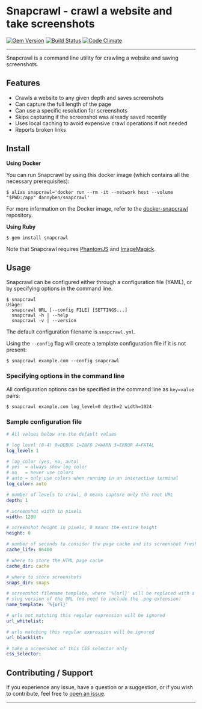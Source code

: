 # Snapcrawl - crawl a website and take screenshots

[![Gem Version](https://badge.fury.io/rb/snapcrawl.svg)](http://badge.fury.io/rb/snapcrawl)
[![Build Status](https://github.com/DannyBen/snapcrawl/workflows/Test/badge.svg)](https://github.com/DannyBen/snapcrawl/actions?query=workflow%3ATest)
[![Code Climate](https://codeclimate.com/github/DannyBen/snapcrawl/badges/gpa.svg)](https://codeclimate.com/github/DannyBen/snapcrawl)

---

Snapcrawl is a command line utility for crawling a website and saving
screenshots. 


## Features

- Crawls a website to any given depth and saves screenshots
- Can capture the full length of the page
- Can use a specific resolution for screenshots
- Skips capturing if the screenshot was already saved recently
- Uses local caching to avoid expensive crawl operations if not needed
- Reports broken links

## Install

**Using Docker**

You can run Snapcrawl by using this docker image (which contains all the
necessary prerequisites):

```shell
$ alias snapcrawl='docker run --rm -it --network host --volume "$PWD:/app" dannyben/snapcrawl'
```

For more information on the Docker image, refer to the [docker-snapcrawl][3] repository.

**Using Ruby**

```shell
$ gem install snapcrawl
```

Note that Snapcrawl requires [PhantomJS][1] and [ImageMagick][2].

## Usage

Snapcrawl can be configured either through a configuration file (YAML), or by specifying options in the command line.

```shell
$ snapcrawl
Usage:
  snapcrawl URL [--config FILE] [SETTINGS...]
  snapcrawl -h | --help
  snapcrawl -v | --version
```

The default configuration filename is `snapcrawl.yml`.

Using the `--config` flag will create a template configuration file if it is not present:

```shell
$ snapcrawl example.com --config snapcrawl
```

### Specifying options in the command line

All configuration options can be specified in the command line as `key=value` pairs:

```shell
$ snapcrawl example.com log_level=0 depth=2 width=1024
```

### Sample configuration file

```yaml
# All values below are the default values

# log level (0-4) 0=DEBUG 1=INFO 2=WARN 3=ERROR 4=FATAL
log_level: 1

# log_color (yes, no, auto)
# yes  = always show log color
# no   = never use colors
# auto = only use colors when running in an interactive terminal
log_color: auto

# number of levels to crawl, 0 means capture only the root URL
depth: 1

# screenshot width in pixels
width: 1280

# screenshot height in pixels, 0 means the entire height
height: 0

# number of seconds to consider the page cache and its screenshot fresh
cache_life: 86400

# where to store the HTML page cache
cache_dir: cache

# where to store screenshots
snaps_dir: snaps

# screenshot filename template, where '%{url}' will be replaced with a 
# slug version of the URL (no need to include the .png extension)
name_template: '%{url}'

# urls not matching this regular expression will be ignored
url_whitelist: 

# urls matching this regular expression will be ignored
url_blacklist: 

# take a screenshot of this CSS selector only
css_selector: 
```

## Contributing / Support
If you experience any issue, have a question or a suggestion, or if you wish
to contribute, feel free to [open an issue][issues].

---

[1]: http://phantomjs.org/download.html
[2]: https://imagemagick.org/script/download.php
[3]: https://github.com/DannyBen/docker-snapcrawl
[issues]: https://github.com/DannyBen/snapcrawl/issues

